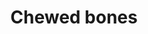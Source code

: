 ---
layout: item
title: Chewed bones
item-id: 11338
datatable: true
id: 11338
name: "Chewed bones"
members: true
lowalch: 1400
highalch: 2100
examine: "The bones of a barbarian warrior, slain by vile dragons."
monsters:
  - id: 2919
    name: "Mithril dragon"
    members: true
    combat_level: 304
    wiki_url: "https://oldschool.runescape.wiki/w/Mithril_dragon"
    drops:
      - quantity: "1"
        rarity: 0.0234375
    image: "https://oldschool.runescape.wiki/images/thumb/9/94/Mithril_dragon.png/280px-Mithril_dragon.png?956ac"
---